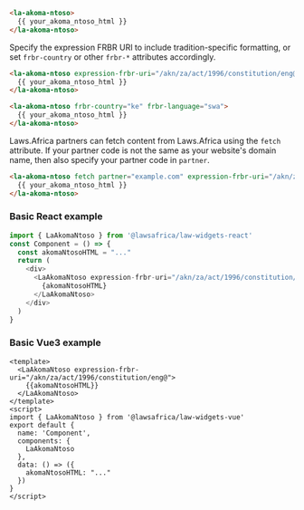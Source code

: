 ```html
<la-akoma-ntoso>
  {{ your_akoma_ntoso_html }}
</la-akoma-ntoso>
```

Specify the expression FRBR URI to include tradition-specific formatting, or set
`frbr-country` or other `frbr-*` attributes accordingly.

```html
<la-akoma-ntoso expression-frbr-uri="/akn/za/act/1996/constitution/eng@">
  {{ your_akoma_ntoso_html }}
</la-akoma-ntoso>
```

```html
<la-akoma-ntoso frbr-country="ke" frbr-language="swa">
  {{ your_akoma_ntoso_html }}
</la-akoma-ntoso>
```

Laws.Africa partners can fetch content from Laws.Africa using the `fetch` attribute.
If your partner code is not the same as your website's domain name, then also specify
your partner code in `partner`.

```html
<la-akoma-ntoso fetch partner="example.com" expression-frbr-uri="/akn/za/act/1996/constitution/eng@">
  {{ your_akoma_ntoso_html }}
</la-akoma-ntoso>
```



### Basic React example
```js
import { LaAkomaNtoso } from '@lawsafrica/law-widgets-react'
const Component = () => {
  const akomaNtosoHTML = "..."
  return (
    <div>
      <LaAkomaNtoso expression-frbr-uri="/akn/za/act/1996/constitution/eng@">
        {akomaNtosoHTML}
      </LaAkomaNtoso>
    </div>
  )
}
```

### Basic Vue3 example
```vue
<template>
  <LaAkomaNtoso expression-frbr-uri="/akn/za/act/1996/constitution/eng@">
    {{akomaNtosoHTML}}
  </LaAkomaNtoso>
</template>
<script>
import { LaAkomaNtoso } from '@lawsafrica/law-widgets-vue'
export default {
  name: 'Component',
  components: {
    LaAkomaNtoso
  },
  data: () => ({
    akomaNtosoHTML: "..."
  })
}
</script>
```
